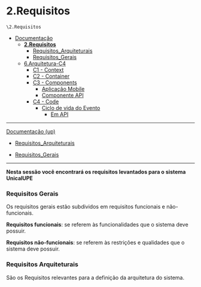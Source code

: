 # 2.Requisitos

`\2.Requisitos`

* [Documentação](../README.md)
  * [**2.Requisitos**](../2.Requisitos/README.md)
    * [Requisitos_Arquiteturais](../2.Requisitos/Requisitos_Arquiteturais/README.md)
    * [Requisitos_Gerais](../2.Requisitos/Requisitos_Gerais/README.md)
  * [6.Arquitetura-C4](../6.Arquitetura-C4/README.md)
    * [C1 - Context](../6.Arquitetura-C4/C1%20-%20Context/README.md)
    * [C2 - Container](../6.Arquitetura-C4/C2%20-%20Container/README.md)
    * [C3 - Components](../6.Arquitetura-C4/C3%20-%20Components/README.md)
      * [Aplicação Mobile](../6.Arquitetura-C4/C3%20-%20Components/Aplica%C3%A7%C3%A3o%20Mobile/README.md)
      * [Componente API](../6.Arquitetura-C4/C3%20-%20Components/Componente%20API/README.md)
    * [C4 - Code](../6.Arquitetura-C4/C4%20-%20Code/README.md)
      * [Ciclo de vida do Evento](../6.Arquitetura-C4/C4%20-%20Code/Ciclo%20de%20vida%20do%20Evento/README.md)
        * [Em API](../6.Arquitetura-C4/C4%20-%20Code/Ciclo%20de%20vida%20do%20Evento/Em%20API/README.md)

---

[Documentação (up)](../README.md)

- [Requisitos_Arquiteturais](../2.Requisitos/Requisitos_Arquiteturais/README.md)

- [Requisitos_Gerais](../2.Requisitos/Requisitos_Gerais/README.md)

---


**Nesta sessão você encontrará os requisitos levantados para o sistema UnicalUPE**

### **Requisitos Gerais**
Os requisitos gerais estão subdividos em requisitos funcionais e não-funcionais.

**Requisitos funcionais**: se referem às funcionalidades que o sistema deve possuir.

**Requisitos não-funcionais**: se referem às restrições e qualidades que o sistema deve possuir.

### **Requisitos Arquiteturais**

São os Requisitos relevantes para a definição da arquitetura do sistema.